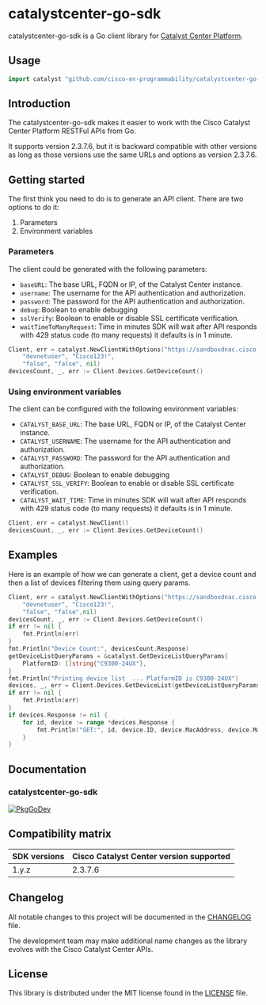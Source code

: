 # catalystcenter-go-sdk

catalystcenter-go-sdk is a Go client library for [Catalyst Center Platform](https://developer.cisco.com/dnacenter/).

## Usage

```go
import catalyst "github.com/cisco-en-programmability/catalystcenter-go-sdk/sdk"
```

## Introduction

The catalystcenter-go-sdk makes it easier to work with the Cisco Catalyst Center Platform RESTFul APIs from Go.

It supports version 2.3.7.6, but it is backward compatible with other versions as long as those versions use the same URLs and options as version 2.3.7.6.

## Getting started

The first think you need to do is to generate an API client. There are two options to do it:

1. Parameters
2. Environment variables

### Parameters

The client could be generated with the following parameters:

- `baseURL`: The base URL, FQDN or IP, of the Catalyst Center instance.
- `username`: The username for the API authentication and authorization.
- `password`: The password for the API authentication and authorization.
- `debug`: Boolean to enable debugging
- `sslVerify`: Boolean to enable or disable SSL certificate verification.
- `waitTimeToManyRequest`: Time in minutes SDK will wait after API responds with 429 status code (to many requests) it defaults is in 1 minute.

```go
Client, err = catalyst.NewClientWithOptions("https://sandboxdnac.cisco.com",
    "devnetuser", "Cisco123!",
    "false", "false", nil)
devicesCount, _, err := Client.Devices.GetDeviceCount()
```

### Using environment variables

The client can be configured with the following environment variables:

- `CATALYST_BASE_URL`: The base URL, FQDN or IP, of the Catalyst Center instance.
- `CATALYST_USERNAME`: The username for the API authentication and authorization.
- `CATALYST_PASSWORD`: The password for the API authentication and authorization.
- `CATALYST_DEBUG`: Boolean to enable debugging
- `CATALYST_SSL_VERIFY`: Boolean to enable or disable SSL certificate verification.
- `CATALYST_WAIT_TIME`: Time in minutes SDK will wait after API responds with 429 status code (to many requests) it defaults is in 1 minute.

```go
Client, err = catalyst.NewClient()
devicesCount, _, err := Client.Devices.GetDeviceCount()
```

## Examples

Here is an example of how we can generate a client, get a device count and then a list of devices filtering them using query params.

```go
Client, err = catalyst.NewClientWithOptions("https://sandboxdnac.cisco.com",
    "devnetuser", "Cisco123!",
    "false", "false",nil)
devicesCount, _, err := Client.Devices.GetDeviceCount()
if err != nil {
    fmt.Println(err)
}
fmt.Println("Device Count:", devicesCount.Response)
getDeviceListQueryParams = &catalyst.GetDeviceListQueryParams{
    PlatformID: []string{"C9300-24UX"},
}
fmt.Println("Printing device list  ... PlatformID is C9300-24UX")
devices, _, err = Client.Devices.GetDeviceList(getDeviceListQueryParams)
if err != nil {
    fmt.Println(err)
}
if devices.Response != nil {
    for id, device := range *devices.Response {
        fmt.Println("GET:", id, device.ID, device.MacAddress, device.ManagementIPAddress, device.PlatformID)
    }
}
```

## Documentation
### catalystcenter-go-sdk
[![PkgGoDev](https://pkg.go.dev/badge/github.com/)](https://pkg.go.dev/github.com/cisco-en-programmability/catalystcenter-go-sdk)
## Compatibility matrix

| SDK versions | Cisco Catalyst Center version supported |
|--------------|------------------------------------|
| 1.y.z        |  2.3.7.6                           |

## Changelog

All notable changes to this project will be documented in the [CHANGELOG](https://github.com/cisco-en-programmability/catalystcenter-go-sdk/blob/main/CHANGELOG.md) file.

The development team may make additional name changes as the library evolves with the Cisco Catalyst Center APIs.


## License

This library is distributed under the MIT license found in the [LICENSE](./LICENSE) file.
